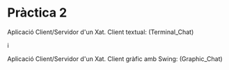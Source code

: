 # Pràctica 2

Aplicació Client/Servidor d'un Xat. Client textual: (Terminal_Chat)

i 

Aplicació Client/Servidor d'un Xat. Client gràfic amb Swing: (Graphic_Chat)
